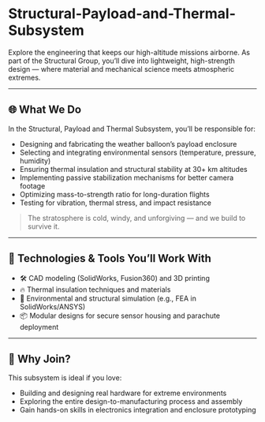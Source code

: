 # Structural-Payload-and-Thermal-Subsystem

Explore the engineering that keeps our high-altitude missions airborne. As part of the Structural Group, you’ll dive into lightweight, high-strength design — where material and mechanical science meets atmospheric extremes.

---

## 🌐 What We Do

In the Structural, Payload and Thermal Subsystem, you’ll be responsible for:

- Designing and fabricating the weather balloon’s payload enclosure  
- Selecting and integrating environmental sensors (temperature, pressure, humidity)  
- Ensuring thermal insulation and structural stability at 30+ km altitudes  
- Implementing passive stabilization mechanisms for better camera footage  
- Optimizing mass-to-strength ratio for long-duration flights  
- Testing for vibration, thermal stress, and impact resistance  

> The stratosphere is cold, windy, and unforgiving — and we build to survive it.

---

## 🔧 Technologies & Tools You’ll Work With

- 🛠️ CAD modeling (SolidWorks, Fusion360) and 3D printing  
- 🔥 Thermal insulation techniques and materials  
- 🧪 Environmental and structural simulation (e.g., FEA in SolidWorks/ANSYS)  
- 📦 Modular designs for secure sensor housing and parachute deployment  

---

## 🧗 Why Join?

This subsystem is ideal if you love:

- Building and designing real hardware for extreme environments  
- Exploring the entire design-to-manufacturing process and assembly  
- Gain hands-on skills in electronics integration and enclosure prototyping



